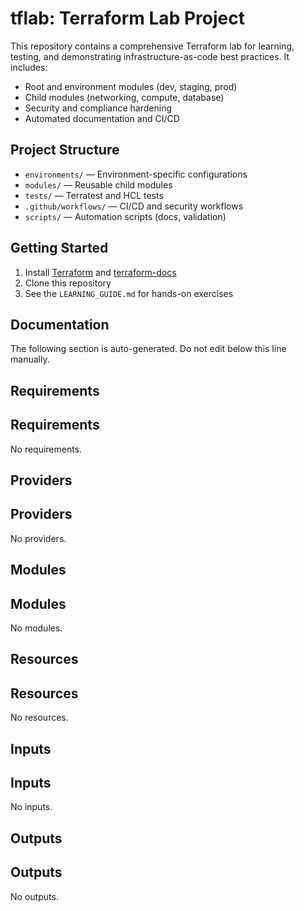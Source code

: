
# tflab: Terraform Lab Project

This repository contains a comprehensive Terraform lab for learning, testing, and demonstrating infrastructure-as-code best practices. It includes:

- Root and environment modules (dev, staging, prod)
- Child modules (networking, compute, database)
- Security and compliance hardening
- Automated documentation and CI/CD

## Project Structure

- `environments/` — Environment-specific configurations
- `modules/` — Reusable child modules
- `tests/` — Terratest and HCL tests
- `.github/workflows/` — CI/CD and security workflows
- `scripts/` — Automation scripts (docs, validation)

## Getting Started

1. Install [Terraform](https://www.terraform.io/downloads.html) and [terraform-docs](https://terraform-docs.io/user-guide/installation/)
2. Clone this repository
3. See the `LEARNING_GUIDE.md` for hands-on exercises

## Documentation

The following section is auto-generated. Do not edit below this line manually.

<!-- BEGIN_TF_DOCS -->


## Requirements

## Requirements

No requirements.

## Providers

## Providers

No providers.

## Modules

## Modules

No modules.

## Resources

## Resources

No resources.

## Inputs

## Inputs

No inputs.

## Outputs

## Outputs

No outputs.

<!-- END_TF_DOCS -->
